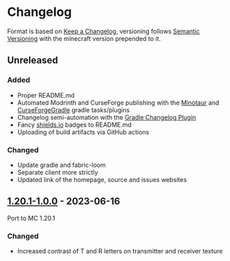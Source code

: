 # Changelog

Format is based on [Keep a Changelog](https://keepachangelog.com/en/1.1.0/),
versioning follows [Semantic Versioning](https://semver.org/spec/v2.0.0.html)
with the minecraft version prepended to it.

## Unreleased

### Added
- Proper README.md
- Automated Modrinth and CurseForge publishing with the [Minotaur](https://github.com/modrinth/minotaur) and [CurseForgeGradle](https://github.com/Darkhax/CurseForgeGradle) gradle tasks/plugins
- Changelog semi-automation with the [Gradle Changelog Plugin](https://github.com/JetBrains/gradle-changelog-plugin) 
- Fancy [shields.io](https://shields.io/) badges to README.md
- Uploading of build artifacts via GitHub actions

### Changed
- Update gradle and fabric-loom
- Separate client more strictly
- Updated link of the homepage, source and issues websites

## [1.20.1-1.0.0] - 2023-06-16
Port to MC 1.20.1

### Changed
- Increased contrast of T and R letters on transmitter and receiver texture

[1.20.1-1.0.0]: https://github.com/Razzokk/WirelessRedstone/compare/release/fabric/1.19.3-1.0.0...release/fabric/1.20.1-1.0.0
